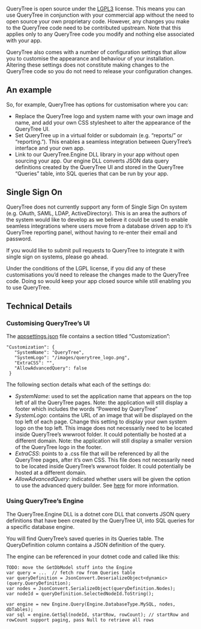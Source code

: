 QueryTree is open source under the [LGPL3](https://en.wikipedia.org/wiki/GNU_Lesser_General_Public_License) license. This means you can use QueryTree in conjunction with your commercial app without the need to open source your own proprietary code. However, any changes you make to the QueryTree code need to be contributed upstream. Note that this applies only to any QueryTree code you modify and nothing else associated with your app.

QueryTree also comes with a number of configuration settings that allow you to customise the appearance and behaviour of your installation. Altering these settings does not constitute making changes to the QueryTree code so you do not need to release your configuration changes.

## An example

So, for example, QueryTree has options for customisation where you can:

 * Replace the QueryTree logo and system name with your own image and name, and add your own CSS stylesheet to alter the appearance of the QueryTree UI.
 * Set QueryTree up in a virtual folder or subdomain (e.g. “reports/” or “reporting.”). This enables a seamless integration between QueryTree’s interface and your own app. 
 * Link to our QueryTree.Engine DLL library in your app without open sourcing your app. Our engine DLL converts JSON data query definitions created by the QueryTree UI and stored in the QueryTree “Queries” table, into SQL queries that can be run by your app.

## Single Sign On

QueryTree does not currently support any form of Single Sign On system (e.g. OAuth, SAML, LDAP, ActiveDirectory). This is an area the authors of the system would like to develop as we believe it could be used to enable seamless integrations where users move from a database driven app to it’s QueryTree reporting panel, without having to re-enter their email and password.

If you would like to submit pull requests to QueryTree to integrate it with single sign on systems, please go ahead. 

Under the conditions of the LGPL license, if you did any of these customisations you’d need to release the changes made to the QueryTree code. Doing so would keep your app closed source while still enabling you to use QueryTree.

## Technical Details

### Customising QueryTree’s UI

The [appsettings.json](/Web/appsettings.json) file contains a section titled “Customization”:

```
"Customization": {
   "SystemName": "QueryTree",
   "SystemLogo": "/images/querytree_logo.png",
   "ExtraCSS": "",
   "AllowAdvancedQuery": false
 }
```

The following section details what each of the settings do:

 * *SystemName*: used to set the application name that appears on the top left of all the QueryTree pages. Note: the application will still display a footer which includes the words “Powered by QueryTree”
 * *SystemLogo*: contains the URL of an image that will be displayed on the top left of each page. Change this setting to display your own system logo on the top left. This image does not necessarily need to be located inside QueryTree’s wwwroot folder. It could potentially be hosted at a different domain. Note: the application will still display a smaller version of the QueryTree logo in the footer.
 * *ExtraCSS*: points to a .css file that will be referenced by all the QueryTree pages, after it’s own CSS. This file does not necessarily need to be located inside QueryTree’s wwwroot folder. It could potentially be hosted at a different domain.
 * *AllowAdvancedQuery*: indicated whether users will be given the option to use the advanced query builder. See [here](/docs/advanced.md) for more information.


### Using QueryTree’s Engine

The QueryTree.Engine DLL is a dotnet core DLL that converts JSON query definitions that have been created by the QueryTree UI, into SQL queries for a specific database engine.

You will find QueryTree’s saved queries in its Queries table. The QueryDefinition column contains a JSON definition of the query.

The engine can be referenced in your dotnet code and called like this:

```
TODO: move the GetDbModel stuff into the Engine
var query = ...  // fetch row from Queries table
var queryDefinition = JsonConvert.DeserializeObject<dynamic>(query.QueryDefinition);
var nodes = JsonConvert.SerializeObject(queryDefinition.Nodes);
var nodeId = queryDefinition.SelectedNodeId.ToString();

var engine = new Engine.Query(Engine.DatabaseType.MySQL, nodes, dbTables);
var sql = engine.GetSql(nodeId, startRow, rowCount); // startRow and rowCount support paging, pass Null to retrieve all rows
```

